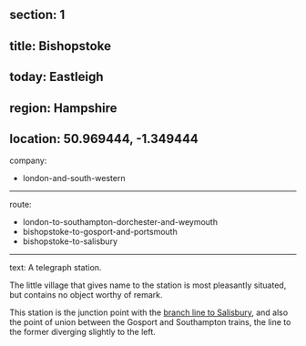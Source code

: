 ﻿section: 1
----
title: Bishopstoke
----
today: Eastleigh
----
region: Hampshire
----
location: 50.969444, -1.349444
----
company:
- london-and-south-western
----
route:
- london-to-southampton-dorchester-and-weymouth
- bishopstoke-to-gosport-and-portsmouth
- bishopstoke-to-salisbury
----
text: A telegraph station.

The little village that gives name to the station is most pleasantly situated, but contains no object worthy of remark.

This station is the junction point with the [branch line to Salisbury](/routes/bishopstoke-to-salisbury), and also the point of union between the Gosport and Southampton trains, the line to the former diverging slightly to the left.
